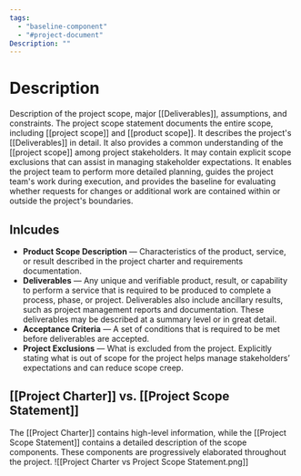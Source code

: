 ```yaml
---
tags:
  - "baseline-component"
  - "#project-document"
Description: ""
---
```

# Description
Description of the project scope, major [[Deliverables]], assumptions, and constraints. The project scope statement documents the entire scope, including [[project scope]] and [[product scope]]. It describes the project's [[Deliverables]] in detail. It also provides a common understanding of the [[project scope]] among project stakeholders. It may contain explicit scope exclusions that can assist in managing stakeholder expectations. It enables the project team to perform more detailed planning, guides the project team's work during execution, and provides the baseline for evaluating whether requests for changes or additional work are contained within or outside the project's boundaries.
## Inlcudes
- **Product Scope Description** — Characteristics of the product, service, or result described in the project charter and requirements documentation.
- **Deliverables** — Any unique and verifiable product, result, or capability to perform a service that is required to be produced to complete a process, phase, or project. Deliverables also include ancillary results, such as project management reports and documentation. These deliverables may be described at a summary level or in great detail.
- **Acceptance Criteria** — A set of conditions that is required to be met before deliverables are accepted.
- **Project Exclusions** — What is excluded from the project. Explicitly stating what is out of scope for the project helps manage stakeholders’ expectations and can reduce scope creep.

## [[Project Charter]] vs. [[Project Scope Statement]]
The [[Project Charter]] contains high-level information, while the [[Project Scope Statement]] contains a detailed description of the scope components. These components are progressively elaborated throughout the project.
![[Project Charter vs Project Scope Statement.png]]
